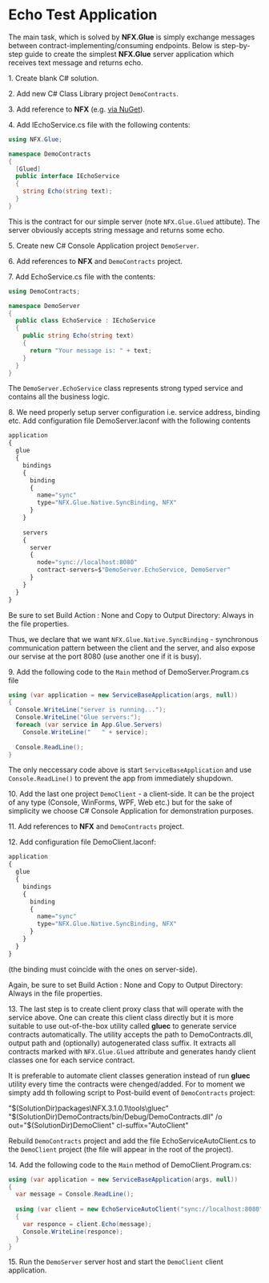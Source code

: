 # Echo Test Application

The main task, which is solved by **NFX.Glue** is simply exchange messages between contract-implementing/consuming endpoints.
Below is step-by-step guide to create the simplest **NFX.Glue** server application which receives text message and returns echo.

1\. Create blank C# solution.

2\. Add new C# Class Library project `DemoContracts`.

3\. Add reference to **NFX** (e.g. <a href="https://www.nuget.org/packages/NFX" target="_target">via NuGet</a>).

4\. Add IEchoService.cs file with the following contents:

```cs
using NFX.Glue;

namespace DemoContracts
{
  [Glued]
  public interface IEchoService
  {
    string Echo(string text);
  }
}
```

This is the contract for our simple server (note `NFX.Glue.Glued` attibute). The server obviously accepts string message and returns some echo.

5\. Create new C# Console Application project `DemoServer`.

6\. Add references to **NFX** and `DemoContracts` project.

7\. Add EchoService.cs file with the contents:

```cs
using DemoContracts;

namespace DemoServer
{
  public class EchoService : IEchoService
  {
    public string Echo(string text)
    {
      return "Your message is: " + text;
    }
  }
}
```

The `DemoServer.EchoService` class represents strong typed service and contains all the business logic.

8\. We need properly setup server configuration i.e. service address, binding etc. 
Add configuration file DemoServer.laconf with the following contents

```js
application
{
  glue
  {
    bindings
    {
      binding
      {
        name="sync"
        type="NFX.Glue.Native.SyncBinding, NFX"
      }
    }
  
    servers
    {
      server
      {
        node="sync://localhost:8080"
        contract-servers=$"DemoServer.EchoService, DemoServer"
      }
    }
  }
}
```

Be sure to set Build Action : None and Copy to Output Directory: Always in the file properties.

Thus, we declare that we want `NFX.Glue.Native.SyncBinding` - synchronous communication pattern between the client and the server, 
and also expose our servise at the port 8080 (use another one if it is busy).

9\. Add the following code to the `Main` method of DemoServer.Program.cs file

```cs
using (var application = new ServiceBaseApplication(args, null))
{
  Console.WriteLine("server is running...");
  Console.WriteLine("Glue servers:");
  foreach (var service in App.Glue.Servers)
    Console.WriteLine("   " + service);
  
  Console.ReadLine();
}
```

The only neccessary code above is start `ServiceBaseApplication` and use `Console.ReadLine()` to prevent the app from immediately shupdown.

10\. Add the last one project `DemoClient` - a client-side. It can be the project of any type (Console, WinForms, WPF, Web etc.) 
but for the sake of simplicity we choose C# Console Application for demonstration purposes.

11\. Add references to **NFX** and `DemoContracts` project.

12\. Add configuration file DemoClient.laconf:

```js
application
{
  glue
  {
    bindings
    {
      binding
      {
        name="sync"
        type="NFX.Glue.Native.SyncBinding, NFX"
      }
    }
  }
}
```
(the binding must coincide with the ones on server-side).

Again, be sure to set Build Action : None and Copy to Output Directory: Always in the file properties.

13\. The last step is to create client proxy class that will operate with the service above.
One can create this client class directly but it is more suitable to use out-of-the-box utility called **gluec** to generate service contracts automatically.
The utility accepts the path to DemoContracts.dll, output path and (optionally) autogenerated class suffix.
It extracts all contracts marked with `NFX.Glue.Glued` attribute and generates handy client classes one for each service contract.

It is preferable to automate client classes generation instead of run **gluec** utility every time the contracts were chenged/added.
For to moment we simpty add th following script to Post-build event of `DemoContracts` project:

"$(SolutionDir)packages\NFX.3.1.0.1\tools\gluec" "$(SolutionDir)DemoContracts/bin/Debug/DemoContracts.dll" /o out="$(SolutionDir)DemoClient" cl-suffix="AutoClient"

Rebuild `DemoContracts` project and add the file EchoServiceAutoClient.cs to the `DemoClient` project (the file will appear in the root of the project).

14\. Add the following code to the `Main` method of DemoClient.Program.cs:

```cs
using (var application = new ServiceBaseApplication(args, null))
{
  var message = Console.ReadLine();
  
  using (var client = new EchoServiceAutoClient("sync://localhost:8080"))
  {
    var responce = client.Echo(message);
    Console.WriteLine(responce);
  }
}
```

15\. Run the `DemoServer` server host and start the `DemoClient` client application.